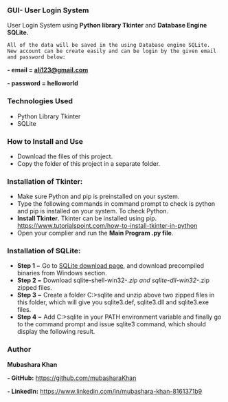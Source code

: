 ### **GUI- User Login System**
User Login System using **Python library Tkinter** and **Database Engine SQLite.**

	All of the data will be saved in the using Database engine SQLite.
	New account can be create easily and can be login by the given email and password below:

**- email = ali123@gmail.com** 

**- password = helloworld**

### **Technologies Used**
- Python Library Tkinter 
- SQLite 

### **How to  Install and Use**
- Download  the files of this project.
- Copy the folder of this project in a separate folder.

### **Installation of Tkinter:**
- Make sure Python and pip is preinstalled on your system. 
- Type the following commands in command prompt to check is python and pip is installed on your system. To check Python.
- **Install Tkinter**. Tkinter can be installed using pip. https://www.tutorialspoint.com/how-to-install-tkinter-in-python
- Open your complier and run the **Main Program .py file**.

### **Installation of SQLite:**
- **Step 1 −** Go to [SQLite download page](https://www.sqlite.org/download.html), and download precompiled binaries from Windows section.
- **Step 2 −** Download sqlite-shell-win32-*.zip and sqlite-dll-win32-*.zip zipped files.
- **Step 3 −** Create a folder C:\>sqlite and unzip above two zipped files in this folder, which will give you sqlite3.def, sqlite3.dll and sqlite3.exe files.
- **Step 4 −** Add C:\>sqlite in your PATH environment variable and finally go to the command prompt and issue sqlite3 command, which should display the following result.

### **Author**
**Mubashara Khan**

**- GitHub:**   https://github.com/mubasharaKhan

**- LinkedIn:**  https://www.linkedin.com/in/mubashara-khan-8161371b9
